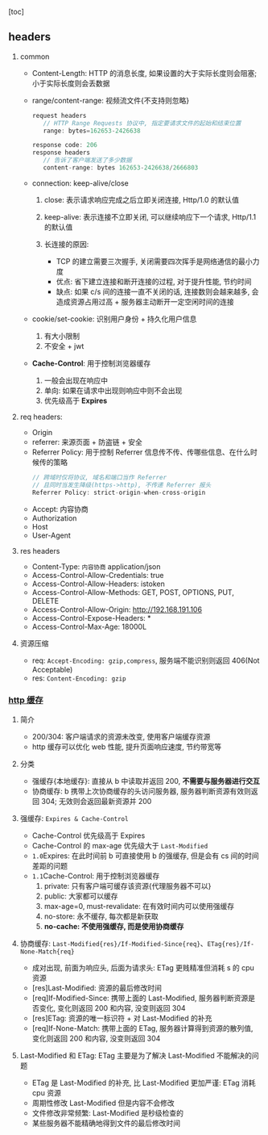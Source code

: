 [toc]

## headers

1. common

   - Content-Length: HTTP 的消息⻓度, 如果设置的大于实际长度则会阻塞; 小于实际长度则会丢数据
   - range/content-range: 视频流文件{不支持则忽略}

     ```js
     request headers
        // HTTP Range Requests 协议中, 指定要请求⽂件的起始和结束位置
        range: bytes=162653-2426638

     response code: 206
     response headers
        // 告诉了客户端发送了多少数据
        content-range: bytes 162653-2426638/2666803
     ```

   - connection: keep-alive/close

     1. close: 表示请求响应完成之后⽴即关闭连接, Http/1.0 的默认值
     2. keep-alive: 表示连接不⽴即关闭, 可以继续响应下⼀个请求, Http/1.1 的默认值
     3. 长连接的原因:

        - TCP 的建⽴需要三次握⼿, 关闭需要四次挥⼿是网络通信的最小力度
        - 优点: 省下建⽴连接和断开连接的过程, 对于提升性能, 节约时间
        - 缺点: 如果 c/s 间的连接⼀直不关闭的话, 连接数则会越来越多, 会造成资源占⽤过⾼ + 服务器主动断开一定空闲时间的连接

   - cookie/set-cookie: 识别⽤户身份 + 持久化⽤户信息

     1. 有大小限制
     2. 不安全 + jwt

   - **Cache-Control**: ⽤于控制浏览器缓存

     1. 一般会出现在响应中
     2. 单向: 如果在请求中出现则响应中则不会出现
     3. 优先级高于 **Expires**

2. req headers:

   - Origin
   - referrer: 来源⻚⾯ + 防盗链 + 安全
   - Referrer Policy: ⽤于控制 Referrer 信息传不传、传哪些信息、在什么时候传的策略
     ```js
     // 跨域时仅将协议, 域名和端⼝当作 Referrer
     // 且同时当发⽣降级(https->http), 不传递 Referrer 报头
     Referrer Policy: strict-origin-when-cross-origin
     ```
   - Accept: 内容协商
   - Authorization
   - Host
   - User-Agent

3. res headers

   - Content-Type: `内容协商` application/json
   - Access-Control-Allow-Credentials: true
   - Access-Control-Allow-Headers: istoken
   - Access-Control-Allow-Methods: GET, POST, OPTIONS, PUT, DELETE
   - Access-Control-Allow-Origin: http://192.168.191.106
   - Access-Control-Expose-Headers: \*
   - Access-Control-Max-Age: 18000L

4. 资源压缩
   - req: `Accept-Encoding: gzip,compress`, 服务端不能识别则返回 406(Not Acceptable)
   - res: `Content-Encoding: gzip`

### [http 缓存](https://blog.csdn.net/weixin_43314846/article/details/105357534)

1. 简介

   - 200/304: 客户端请求的资源未改变, 使用客户端缓存资源
   - http 缓存可以优化 web 性能, 提升页面响应速度, 节约带宽等

2. 分类

   - 强缓存{本地缓存}: 直接从 b 中读取并返回 200, **不需要与服务器进行交互**
   - 协商缓存: b 携带上次协商缓存的头访问服务器, 服务器判断资源有效则返回 304; 无效则会返回最新资源并 200

3. 强缓存: `Expires & Cache-Control`

   - Cache-Control 优先级高于 Expires
   - Cache-Control 的 max-age 优先级大于 `Last-Modified`
   - `1.0`Expires: 在此时间前 b 可直接使用 b 的强缓存, 但是会有 cs 间的时间差距的问题
   - `1.1`Cache-Control: ⽤于控制浏览器缓存
     1. private: 只有客户端可缓存该资源{代理服务器不可以}
     2. public: 大家都可以缓存
     3. max-age=0, must-revalidate: 在有效时间内可以使用强缓存
     4. no-store: 永不缓存, 每次都是新获取
     5. **no-cache: 不使用强缓存, 而是使用协商缓存**

4. 协商缓存: `Last-Modified{res}/If-Modified-Since{req}`、`ETag{res}/If-None-Match{req}`

   - 成对出现, 前面为响应头, 后面为请求头: ETag 更贱精准但消耗 s 的 cpu 资源
   - [res]Last-Modified: 资源的最后修改时间
   - [req]If-Modified-Since: 携带上面的 Last-Modified, 服务器判断资源是否变化, 变化则返回 200 和内容, 没变则返回 304
   - [res]ETag: 资源的唯一标识符 + 对 Last-Modified 的补充
   - [req]If-None-Match: 携带上面的 ETag, 服务器计算得到资源的散列值, 变化则返回 200 和内容, 没变则返回 304

5. Last-Modified 和 ETag: ETag 主要是为了解决 Last-Modified 不能解决的问题

   - ETag 是 Last-Modified 的补充, 比 Last-Modified 更加严谨: ETag 消耗 cpu 资源
   - 周期性修改 Last-Modified 但是内容不会修改
   - 文件修改非常频繁: Last-Modified 是秒级检查的
   - 某些服务器不能精确地得到文件的最后修改时间
